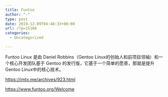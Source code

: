 ```yaml
---
title: Funtoo
author: "-"
type: post
date: 2019-12-09T04:48:33+00:00
url: /?p=15168
categories:
  - Uncategorized

---
```

Funtoo Linux 是由 Daniel Robbins（Gentoo Linux的创始人和前项目领袖）和一个核心开发团队基于 Gentoo 的发行版，它基于一个简单的愿景，那就是提升Gentoo Linux中的核心技术。

https://imtx.me/archives/923.html
  
https://www.funtoo.org/Welcome